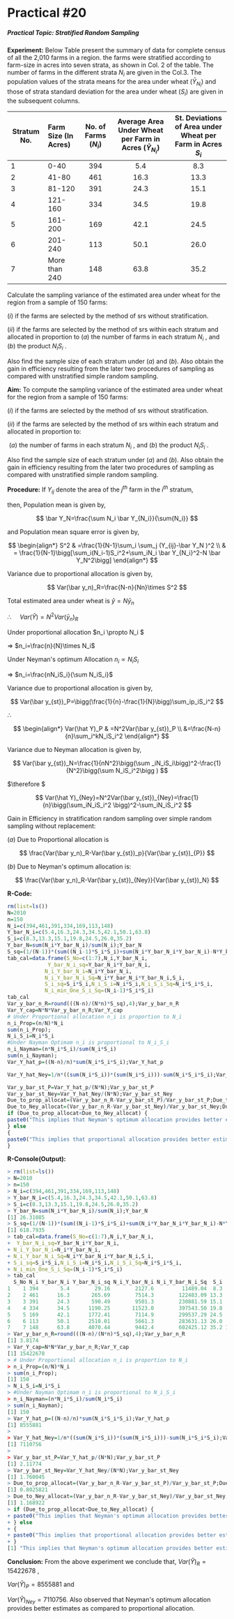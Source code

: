 # Practical #20

##### Practical Topic: Stratified Random Sampling

**Experiment:** Below Table present the summary of data for complete census of all the 2,010 farms in a region. the farms were stratified according to farm-size in acres into seven strata, as shown in Col. 2 of the table. The number of farms in the different strata $N_i$  are given in the Col.3. The population values of the strata means for the area under wheat $(\bar Y_{N_i})$ and those of strata standard deviation for the area under wheat $(S_i)$ are given in the subsequent columns.

| Stratum No. | Farm Size (In<br />Acres) | No. of<br />Farms $(N_i)$ | Average Area Under Wheat per Farm in<br />            Acres $(\bar Y_{N_i})$ | St. Deviations of Area under <br />Wheat per Farm in Acres $S_i$ |
| ----------- | :------------------------ | :-----------------------: | :----------------------------------------------------------: | :----------------------------------------------------------: |
| 1           | 0-40                      |            394            |                             5.4                              |                             8.3                              |
| 2           | 41-80                     |            461            |                             16.3                             |                             13.3                             |
| 3           | 81-120                    |            391            |                             24.3                             |                             15.1                             |
| 4           | 121-160                   |            334            |                             34.5                             |                             19.8                             |
| 5           | 161-200                   |            169            |                             42.1                             |                             24.5                             |
| 6           | 201-240                   |            113            |                             50.1                             |                             26.0                             |
| 7           | More than 240             |            148            |                             63.8                             |                             35.2                             |

Calculate the sampling variance of the estimated area under wheat for the region from a sample of 150 farms:

$(i)$ if the farms are selected by the method of srs without stratification.

$(ii)$ if the farms are selected by the method of srs within each stratum and allocated in proportion to $(a)$ the number of farms in each stratum $N_i$ , and $(b)$ the product $N_i S_i$ .

Also find the sample size of each stratum under $(a)$ and $(b)$. Also obtain the gain in efficiency resulting from the later two procedures of sampling as compared with unstratified simple random sampling.

**Aim:** To compute  the sampling variance of the estimated area under wheat for the region from a sample of 150 farms:

$(i)$ if the farms are selected by the method of srs without stratification.

$(ii)$ if the farms are selected by the method of srs within each stratum and allocated in proportion to:

​	 $(a)$ the number of farms in each stratum $N_i$ , and $(b)$ the product $N_i S_i$ .

Also find the sample size of each stratum under $(a)$ and $(b)$. Also obtain the gain in efficiency resulting from the later two procedures of sampling as compared with unstratified simple random sampling.

**Procedure:** If $Y_{ij}$ denote the area of the $j^{th}$ farm in the $i^{th}$ stratum,

then, Population mean is given by,

$$
\bar Y_N=\frac{\sum N_i \bar Y_{N_i}}{\sum{N_i}}
$$

and Population mean square error is given by,

$$
\begin{align*}
S^2 & =\frac{1}{N-1}\sum_i \sum_j (Y_{ij}-\bar Y_N )^2 \\
   & = \frac{1}{N-1}\bigg[\sum_i(N_i-1)S_i^2+\sum_iN_i \bar Y_{N_i}^2-N \bar Y_N^2\bigg]
\end{align*}
$$

Variance due to proportional allocation is given by,

$$
Var(\bar y_n)_R=\frac{N-n}{Nn}\times S^2
$$

Total estimated area under wheat is $\hat y=N\bar y_n$

$\therefore \ \ \ \ \ Var(\hat Y)=N^2 Var(\bar y_n)_R$  

Under proportional allocation   $n_i \propto N_i $

$\Rightarrow$            $n_i=\frac{n}{N}\times N_i$

Under Neyman's optimum Allocation $n_i \propto N_iS_i$   

$\Rightarrow$                $n_i=\frac{nN_iS_i}{\sum N_iS_i}$

Variance due to proportional allocation is given by,

$$
Var(\bar y_{st})_P=\bigg(\frac{1}{n}-\frac{1}{N}\bigg)\sum_ip_iS_i^2
$$

$\therefore$

$$
\begin{align*}
Var(\hat Y)_P & =N^2Var(\bar y_{st})_P \\
&=\frac{N-n}{n}\sum_i^kN_iS_i^2
\end{align*}
$$

Variance due to Neyman  allocation is given by,

$$
Var(\bar y_{st})_N=\frac{1}{nN^2}\bigg(\sum _iN_iS_i\bigg)^2-\frac{1}{N^2}\bigg(\sum N_iS_i^2\bigg
)
$$

$\therefore $ 

$$
Var(\hat Y)_{Ney}=N^2Var(\bar y_{st})_{Ney}=\frac{1}{n}\bigg(\sum_iN_iS_i^2 \bigg)^2-\sum_iN_iS_i^2
$$

Gain in Efficiency in stratification random sampling over simple random sampling without replacement:

$(a)$ Due to Proportional allocation is 

$$
\frac{Var(\bar y_n)_R-Var(\bar y_{st})_p}{Var(\bar y_{st})_{P}}
$$

$(b)$ Due to Neyman's optimum allocation is:

$$
\frac{Var(\bar y_n)_R-Var(\bar y_{st})_{Ney}}{Var(\bar y_{st})_N}
$$

**R-Code:** 

```R
rm(list=ls())
N=2010
n=150
N_i=c(394,461,391,334,169,113,148)
Y_bar_N_i=c(5.4,16.3,24.3,34.5,42.1,50.1,63.8)
S_i=c(8.3,13.3,15.1,19.8,24.5,26.0,35.2)
Y_bar_N=sum(N_i*Y_bar_N_i)/sum(N_i);Y_bar_N
S_sq=(1/(N-1))*(sum((N_i-1)*S_i*S_i)+sum(N_i*Y_bar_N_i*Y_bar_N_i)-N*Y_bar_N*Y_bar_N);S_sq
tab_cal=data.frame(S_No=c(1:7),N_i,Y_bar_N_i,
			 Y_bar_N_i_sq=Y_bar_N_i*Y_bar_N_i,
			N_i_Y_bar_N_i=N_i*Y_bar_N_i,
			N_i_Y_bar_N_i_Sq=N_i*Y_bar_N_i*Y_bar_N_i,S_i,
			S_i_sq=S_i*S_i,N_i_S_i=N_i*S_i,N_i_S_i_Sq=N_i*S_i*S_i,
			N_i_min_One_S_i_Sq=(N_i-1)*S_i*S_i)
tab_cal
Var_y_bar_n_R=round(((N-n)/(N*n)*S_sq),4);Var_y_bar_n_R
Var_Y_cap=N*N*Var_y_bar_n_R;Var_Y_cap
# Under Proportional allocation n_i is proportion to N_i
n_i_Prop=(n/N)*N_i
sum(n_i_Prop);
N_i_S_i=N_i*S_i
#Under Nayman Optimam n_i is proportional to N_i_S_i
n_i_Nayman=(n*N_i*S_i)/sum(N_i*S_i)
sum(n_i_Nayman);
Var_Y_hat_p=((N-n)/n)*sum(N_i*S_i*S_i);Var_Y_hat_p

Var_Y_hat_Ney=1/n*((sum(N_i*S_i))*(sum(N_i*S_i)))-sum(N_i*S_i*S_i);Var_Y_hat_Ney

Var_y_bar_st_P=Var_Y_hat_p/(N*N);Var_y_bar_st_P
Var_y_bar_st_Ney=Var_Y_hat_Ney/(N*N);Var_y_bar_st_Ney
Due_to_prop_allocat=(Var_y_bar_n_R-Var_y_bar_st_P)/Var_y_bar_st_P;Due_to_prop_allocat
Due_to_Ney_allocat=(Var_y_bar_n_R-Var_y_bar_st_Ney)/Var_y_bar_st_Ney;Due_to_Ney_allocat
if (Due_to_prop_allocat<Due_to_Ney_allocat) {
paste0("This implies that Neyman's optimum allocation provides better estimates as compared to proportional allocation ")
} else
{
paste0("This implies that proportional allocation provides better estimates as compared to  Neyman's optimum allocation ")
}
```

**R-Console(Output):** 

```R
> rm(list=ls())
> N=2010
> n=150
> N_i=c(394,461,391,334,169,113,148)
> Y_bar_N_i=c(5.4,16.3,24.3,34.5,42.1,50.1,63.8)
> S_i=c(8.3,13.3,15.1,19.8,24.5,26.0,35.2)
> Y_bar_N=sum(N_i*Y_bar_N_i)/sum(N_i);Y_bar_N
[1] 26.31085
> S_sq=(1/(N-1))*(sum((N_i-1)*S_i*S_i)+sum(N_i*Y_bar_N_i*Y_bar_N_i)-N*Y_bar_N*Y_bar_N);S_sq
[1] 618.7935
> tab_cal=data.frame(S_No=c(1:7),N_i,Y_bar_N_i,
+  Y_bar_N_i_sq=Y_bar_N_i*Y_bar_N_i,
+ N_i_Y_bar_N_i=N_i*Y_bar_N_i,
+ N_i_Y_bar_N_i_Sq=N_i*Y_bar_N_i*Y_bar_N_i,S_i,
+ S_i_sq=S_i*S_i,N_i_S_i=N_i*S_i,N_i_S_i_Sq=N_i*S_i*S_i,
+ N_i_min_One_S_i_Sq=(N_i-1)*S_i*S_i)
> tab_cal
  S_No N_i Y_bar_N_i Y_bar_N_i_sq N_i_Y_bar_N_i N_i_Y_bar_N_i_Sq  S_i  S_i_sq N_i_S_i N_i_S_i_Sq N_i_min_One_S_i_Sq
1    1 394       5.4        29.16        2127.6         11489.04  8.3   68.89  3270.2   27142.66           27073.77
2    2 461      16.3       265.69        7514.3        122483.09 13.3  176.89  6131.3   81546.29           81369.40
3    3 391      24.3       590.49        9501.3        230881.59 15.1  228.01  5904.1   89151.91           88923.90
4    4 334      34.5      1190.25       11523.0        397543.50 19.8  392.04  6613.2  130941.36          130549.32
5    5 169      42.1      1772.41        7114.9        299537.29 24.5  600.25  4140.5  101442.25          100842.00
6    6 113      50.1      2510.01        5661.3        283631.13 26.0  676.00  2938.0   76388.00           75712.00
7    7 148      63.8      4070.44        9442.4        602425.12 35.2 1239.04  5209.6  183377.92          182138.88
> Var_y_bar_n_R=round(((N-n)/(N*n)*S_sq),4);Var_y_bar_n_R
[1] 3.8174
> Var_Y_cap=N*N*Var_y_bar_n_R;Var_Y_cap
[1] 15422678
> # Under Proportional allocation n_i is proportion to N_i
> n_i_Prop=(n/N)*N_i
> sum(n_i_Prop);
[1] 150
> N_i_S_i=N_i*S_i
> #Under Nayman Optimam n_i is proportional to N_i_S_i
> n_i_Nayman=(n*N_i*S_i)/sum(N_i*S_i)
> sum(n_i_Nayman);
[1] 150
> Var_Y_hat_p=((N-n)/n)*sum(N_i*S_i*S_i);Var_Y_hat_p
[1] 8555881
> 
> Var_Y_hat_Ney=1/n*((sum(N_i*S_i))*(sum(N_i*S_i)))-sum(N_i*S_i*S_i);Var_Y_hat_Ney
[1] 7110756
> 
> Var_y_bar_st_P=Var_Y_hat_p/(N*N);Var_y_bar_st_P
[1] 2.11774
> Var_y_bar_st_Ney=Var_Y_hat_Ney/(N*N);Var_y_bar_st_Ney
[1] 1.760045
> Due_to_prop_allocat=(Var_y_bar_n_R-Var_y_bar_st_P)/Var_y_bar_st_P;Due_to_prop_allocat
[1] 0.8025821
> Due_to_Ney_allocat=(Var_y_bar_n_R-Var_y_bar_st_Ney)/Var_y_bar_st_Ney;Due_to_Ney_allocat
[1] 1.168922
> if (Due_to_prop_allocat<Due_to_Ney_allocat) {
+ paste0("This implies that Neyman's optimum allocation provides better estimates as compared to proportional allocation ")
+ } else
+ {
+ paste0("This implies that proportional allocation provides better estimates as compared to  Neyman's optimum allocation ")
+ }
[1] "This implies that Neyman's optimum allocation provides better estimates as compared to proportional allocation "
```

**Conclusion:**  From the above experiment we conclude that,
$\displaystyle Var(\hat Y)_R=15422678$ , 

$\displaystyle Var(\hat Y)_P=8555881$  and  

$Var(\hat Y)_{Ney}=7110756$. 
Also observed that Neyman's optimum allocation provides better estimates as compared to proportional allocation.
